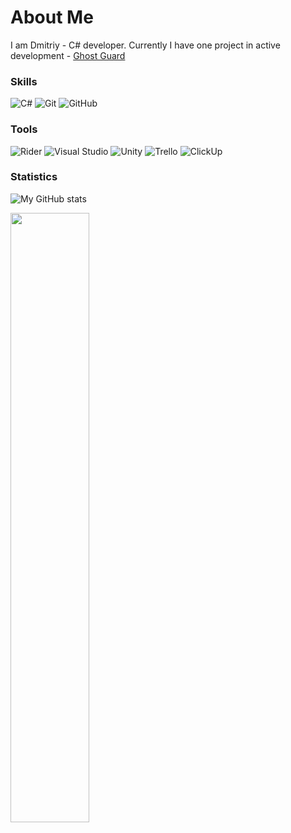 # About Me

I am Dmitriy - C# developer. Currently I have one project in active development - [Ghost Guard](https://github.com/DmitriyProkopyev/Ghost-Guard)

### Skills

![C#](https://img.shields.io/badge/-C%23-000000?style=for-the-badge&logo=csharp&logoColor=blueviolet)
![Git](https://img.shields.io/badge/Git-000000.svg?style=for-the-badge&logo=Git&logoColor=red&color=black)
![GitHub](https://img.shields.io/badge/GitHub-000000.svg?style=for-the-badge&logo=GitHub&logoColor=white&color=black)

### Tools

![Rider](https://img.shields.io/badge/Rider-000000.svg?style=for-the-badge&logo=Rider&logoColor=crimson&color=black)
![Visual Studio](https://img.shields.io/badge/Visual_Studio-000000.svg?style=for-the-badge&logo=visualstudio&logoColor=blueviolet)
![Unity](https://img.shields.io/badge/-Unity-000000?style=for-the-badge&logo=unity)
![Trello](https://img.shields.io/badge/Trello-000000.svg?style=for-the-badge&logo=Trello&logoColor=blue&color=black)
![ClickUp](https://img.shields.io/badge/ClickUp-000000.svg?style=for-the-badge&logo=clickup&logoColor=blue&logoColor=orange)

### Statistics

![My GitHub stats](https://github-readme-stats.vercel.app/api?username=DmitriyProkopyev&theme=transparent&show_icons=true&hide=issues,contribs&count_private=true)

<img src="https://streak-stats.demolab.com/?user=DmitriyProkopyev&theme=transparent" width="50%">

